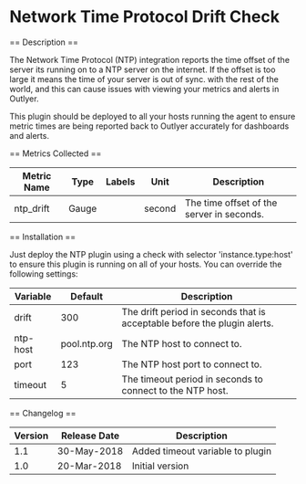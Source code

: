 Network Time Protocol Drift Check
=================================

== Description ==

The Network Time Protocol (NTP) integration reports the time offset of the server its running on to a NTP server
on the internet. If the offset is too large it means the time of your server is out of sync. with the rest of the world,
and this can cause issues with viewing your metrics and alerts in Outlyer.

This plugin should be deployed to all your hosts running the agent to ensure metric times are being
reported back to Outlyer accurately for dashboards and alerts.

== Metrics Collected ==

| Metric Name |Type | Labels |Unit  |Description                              |
|-------------|-----|--------|------|-----------------------------------------|
|ntp_drift    |Gauge|        |second|The time offset of the server in seconds.|

== Installation ==

Just deploy the NTP plugin using a check with selector 'instance.type:host' to ensure this plugin is running
on all of your hosts. You can override the following settings:

|Variable|Default     |Description                                                             |
|--------|------------|------------------------------------------------------------------------|
|drift   |300         |The drift period in seconds that is acceptable before the plugin alerts.|
|ntp-host|pool.ntp.org|The NTP host to connect to.                                             |
|port    |123         |The NTP host port to connect to.                                        |
|timeout |5           |The timeout period in seconds to connect to the NTP host.               |

== Changelog ==

|Version|Release Date|Description                                         |
|-------|------------|----------------------------------------------------|
|1.1    |30-May-2018 |Added timeout variable to plugin                    |
|1.0    |20-Mar-2018 |Initial version                                     |